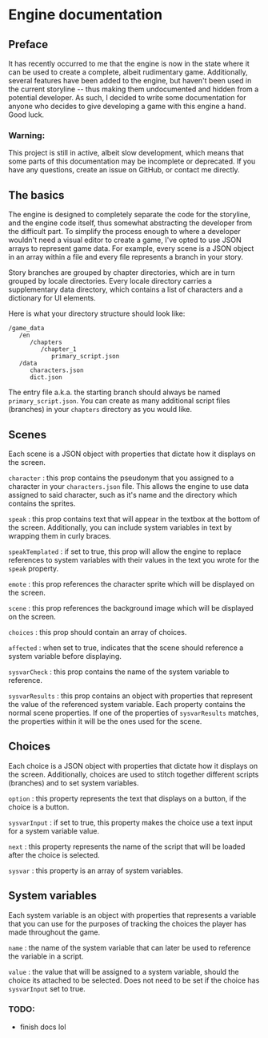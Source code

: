 
# Engine documentation
## Preface

It has recently occurred to me that the engine is now in the state where it can be used to create a complete, albeit rudimentary game. Additionally, several features have been added to the engine, but haven't been used in the current storyline -- thus making them undocumented and hidden from a potential developer. As such, I decided to write some documentation for anyone who decides to give developing a game with this engine a hand. Good luck.

### Warning:

This project is still in active, albeit slow development, which means that some parts of this documentation may be incomplete or deprecated. If you have any questions, create an issue on GitHub, or contact me directly.


## The basics

The engine is designed to completely separate the code for the storyline, and the engine code itself, thus somewhat abstracting the developer from the difficult part. To simplify the process enough to where a developer wouldn't need a visual editor to create a game, I've opted to use JSON arrays to represent game data. For example, every scene is a JSON object in an array within a file and every file represents a branch in your story.

Story branches are grouped by chapter directories, which are in turn grouped by locale directories. Every locale directory carries a supplementary data directory, which contains a list of characters and a dictionary for UI elements.

Here is what your directory structure should look like:

```
/game_data
   /en
      /chapters
         /chapter_1
            primary_script.json
   /data
      characters.json
      dict.json
```
The entry file a.k.a. the starting branch should always be named `primary_script.json`. You can create as many additional script files (branches) in your `chapters` directory as you would like. 

## Scenes

Each scene is a JSON object with properties that dictate how it displays on the screen.

`character` : this prop contains the pseudonym that you assigned to a character in your `characters.json` file. This allows the engine to use data assigned to said character, such as it's name and the directory which contains the sprites.

`speak` : this prop contains text that will appear in the textbox at the bottom of the screen. Additionally, you can include system variables in text by wrapping them in curly braces.

`speakTemplated` : if set to true, this prop will allow the engine to replace references to system variables with their values in the text you wrote for the `speak` property.

`emote` :  this prop references the character sprite which will be displayed on the screen.

`scene` : this prop references the background image which will be displayed on the screen.

`choices` : this prop should contain an array of choices.

`affected` : when set to true, indicates that the scene should reference a system variable before displaying.

`sysvarCheck` : this prop contains the name of the system variable to reference.

`sysvarResults` : this prop contains an object with properties that represent the value of the referenced system variable. Each property contains the normal scene properties. If one of the properties of `sysvarResults` matches, the properties within it will be the ones used for the scene.

## Choices

Each choice is a JSON object with properties that dictate how it displays on the screen. Additionally, choices are used to stitch together different scripts (branches) and to set system variables.

`option` : this property represents the text that displays on a button, if the choice is a button.

`sysvarInput` : if set to true, this property makes the choice use a text input for a system variable value.

`next` : this property represents the name of the script that will be loaded after the choice is selected.

`sysvar` : this property is an array of system variables.

## System variables

Each system variable is an object with properties that represents a variable that you can use for the purposes of tracking the choices the player has made throughout the game.

`name` : the name of the system variable that can later be used to reference the variable in a script.

`value` : the value that will be assigned to a system variable, should the choice its attached to be selected. Does not need to be set if the choice has `sysvarInput` set to true.

### TODO:
- finish docs lol
